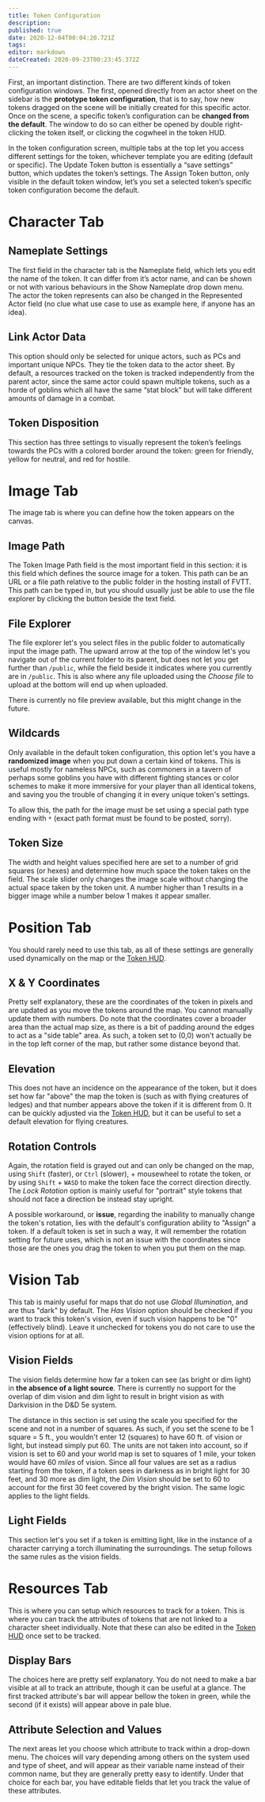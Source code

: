 ```yaml
---
title: Token Configuration
description: 
published: true
date: 2020-12-04T00:04:20.721Z
tags: 
editor: markdown
dateCreated: 2020-09-23T00:23:45.372Z
---
```


First, an important distinction. There are two different kinds of token configuration windows. The first, opened directly from an actor sheet on the sidebar is the **prototype token configuration**, that is to say, how new tokens dragged on the scene will be initially created for this specific actor. Once on the scene, a specific token’s configuration can be **changed from the default**. The window to do so can either be opened by double right-clicking the token itself, or clicking the cogwheel in the token HUD.

In the token configuration screen, multiple tabs at the top let you access different settings for the token, whichever template you are editing (default or specific). The Update Token button is essentially a “save settings” button, which updates the token’s settings. The Assign Token button, only visible in the default token window, let’s you set a selected token’s specific token configuration become the default.

# Character Tab
## Nameplate Settings
The first field in the character tab is the Nameplate field, which lets you edit the name of the token. It can differ from it’s actor name, and can be shown or not with various behaviours in the Show Nameplate drop down menu. The actor the token represents can also be changed in the Represented Actor field (no clue what use case to use as example here, if anyone has an idea).

## Link Actor Data
This option should only be selected for unique actors, such as PCs and important unique NPCs. They tie the token data to the actor sheet. By default, a resources tracked on the token is tracked independently from the parent actor, since the same actor could spawn multiple tokens, such as a horde of goblins which all have the same “stat block” but will take different amounts of damage in a combat.

## Token Disposition
This section has three settings to visually represent the token’s feelings towards the PCs with a colored border around the token: green for friendly, yellow for neutral, and red for hostile.

# Image Tab
The image tab is where you can define how the token appears on the canvas.

## Image Path
The Token Image Path field is the most important field in this section: it is this field which defines the source image for a token. This path can be an URL or a file path relative to the public folder in the hosting install of FVTT. This path can be typed in, but you should usually just be able to use the file explorer by clicking the button beside the text field.

## File Explorer
The file explorer let's you select files in the public folder to automatically input the image path. The upward arrow at the top of the window let's you navigate out of the current folder to its parent, but does not let you get further than `/public`, while the field beside it indicates where you currently are in `/public`. This is also where any file uploaded using the _Choose file_ to upload at the bottom will end up when uploaded.

There is currently no file preview available, but this might change in the future.

## Wildcards
Only available in the default token configuration, this option let's you have a **randomized image** when you put down a certain kind of tokens. This is useful mostly for nameless NPCs, such as commoners in a tavern of perhaps some goblins you have with different fighting stances or color schemes to make it more immersive for your player than all identical tokens, and saving you the trouble of changing it in every unique token's settings.

To allow this, the path for the image must be set using a special path type ending with `*` (exact path format must be found to be posted, sorry).

## Token Size
The width and height values specified here are set to a number of grid squares (or hexes) and determine how much space the token takes on the field.
The scale slider only changes the image scale without changing the actual space taken by the token unit. A number higher than 1 results in a bigger image while a number below 1 makes it appear smaller.

# Position Tab
You should rarely need to use this tab, as all of these settings are generally used dynamically on the map or the [Token HUD](/Token-HUD).

## X & Y Coordinates
Pretty self explanatory, these are the coordinates of the token in pixels and are updated as you move the tokens around the map. You cannot manually update them with numbers. Do note that the coordinates cover a broader area than the actual map size, as there is a bit of padding around the edges to act as a "side table" area. As such, a token set to (0,0) won't actually be in the top left corner of the map, but rather some distance beyond that.

## Elevation
This does not have an incidence on the appearance of the token, but it does set how far "above" the map the token is (such as with flying creatures of ledges) and that number appears above the token if it is different from 0. It can be quickly adjusted via the [Token HUD](/Token-HUD), but it can be useful to set a default elevation for flying creatures.

## Rotation Controls
Again, the rotation field is grayed out and can only be changed on the map, using `Shift` (faster), or `Ctrl` (slower), + mousewheel to rotate the token, or by using `Shift` + `WASD` to make the token face the correct direction directly. The _Lock Rotation_ option is mainly useful for "portrait" style tokens that should not face a direction be instead stay upright.

A possible workaround, or **issue**, regarding the inability to manually change the token's rotation, lies with the default's configuration ability to "Assign" a token. If a default token is set in such a way, it will remember the rotation setting for future uses, which is not an issue with the coordinates since those are the ones you drag the token to when you put them on the map.

# Vision Tab
This tab is mainly useful for maps that do not use _Global Illumination_, and are thus "dark" by default. The _Has Vision_ option should be checked if you want to track this token's vision, even if such vision happens to be "0" (effectively blind). Leave it unchecked for tokens you do not care to use the vision options for at all.

## Vision Fields
The vision fields determine how far a token can see (as bright or dim light) in **the absence of a light source**. There is currently no support for the overlap of dim vision and dim light to result in bright vision as with Darkvision in the D&D 5e system.

The distance in this section is set using the scale you specified for the scene and not in a number of squares. As such, if you set the scene to be 1 square = 5 ft., you wouldn't enter 12 (squares) to have 60 ft. of vision or light, but instead simply put 60. The units are not taken into account, so if vision is set to 60 and your world map is set to squares of 1 mile, your token would have 60 _miles_ of vision. Since all four values are set as a radius starting from the token, if a token sees in darkness as in bright light for 30 feet, and 30 more as dim light, the _Dim Vision_ should be set to 60 to account for the first 30 feet covered by the bright vision. The same logic applies to the light fields.

## Light Fields
This section let's you set if a token is emitting light, like in the instance of a character carrying a torch illuminating the surroundings. The setup follows the same rules as the vision fields.

# Resources Tab
This is where you can setup which resources to track for a token. This is where you can track the attributes of tokens that are not linked to a character sheet individually. Note that these can also be edited in the [Token HUD](/Token-HUD) once set to be tracked.

## Display Bars
The choices here are pretty self explanatory. You do not need to make a bar visible at all to track an attribute, though it can be useful at a glance. The first tracked attribute's bar will appear bellow the token in green, while the second (if it exists) will appear above in pale blue.

## Attribute Selection and Values
The next areas let you choose which attribute to track within a drop-down menu. The choices will vary depending among others on the system used and type of sheet, and will appear as their variable name instead of their common name, but they are generally pretty easy to identify. Under that choice for each bar, you have editable fields that let you track the value of these attributes.
